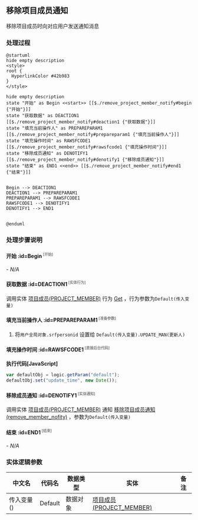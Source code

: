 ## 移除项目成员通知 <!-- {docsify-ignore-all} -->

   移除项目成员时向对应用户发送通知消息

### 处理过程

```plantuml
@startuml
hide empty description
<style>
root {
  HyperlinkColor #42b983
}
</style>

hide empty description
state "开始" as Begin <<start>> [[$./remove_project_member_notify#begin {"开始"}]]
state "获取数据" as DEACTION1  [[$./remove_project_member_notify#deaction1 {"获取数据"}]]
state "填充当前操作人" as PREPAREPARAM1  [[$./remove_project_member_notify#prepareparam1 {"填充当前操作人"}]]
state "填充操作时间" as RAWSFCODE1  [[$./remove_project_member_notify#rawsfcode1 {"填充操作时间"}]]
state "移除成员通知" as DENOTIFY1  [[$./remove_project_member_notify#denotify1 {"移除成员通知"}]]
state "结束" as END1 <<end>> [[$./remove_project_member_notify#end1 {"结束"}]]


Begin --> DEACTION1
DEACTION1 --> PREPAREPARAM1
PREPAREPARAM1 --> RAWSFCODE1
RAWSFCODE1 --> DENOTIFY1
DENOTIFY1 --> END1


@enduml
```


### 处理步骤说明

#### 开始 :id=Begin<sup class="footnote-symbol"> <font color=gray size=1>[开始]</font></sup>



*- N/A*
#### 获取数据 :id=DEACTION1<sup class="footnote-symbol"> <font color=gray size=1>[实体行为]</font></sup>



调用实体 [项目成员(PROJECT_MEMBER)](module/ProjMgmt/project_member.md) 行为 [Get](module/ProjMgmt/project_member#行为) ，行为参数为`Default(传入变量)`

#### 填充当前操作人 :id=PREPAREPARAM1<sup class="footnote-symbol"> <font color=gray size=1>[准备参数]</font></sup>



1. 将`用户全局对象.srfpersonid` 设置给  `Default(传入变量).UPDATE_MAN(更新人)`

#### 填充操作时间 :id=RAWSFCODE1<sup class="footnote-symbol"> <font color=gray size=1>[直接后台代码]</font></sup>



<p class="panel-title"><b>执行代码[JavaScript]</b></p>

```javascript
var defaultObj = logic.getParam("default");
defaultObj.set("update_time", new Date());
```

#### 移除成员通知 :id=DENOTIFY1<sup class="footnote-symbol"> <font color=gray size=1>[实体通知]</font></sup>



调用实体 [项目成员(PROJECT_MEMBER)](module/ProjMgmt/project_member.md) 通知 [移除项目成员通知(remove_member_nofity)](module/ProjMgmt/project_member/notify/remove_member_nofity) ，参数为`Default(传入变量)`
#### 结束 :id=END1<sup class="footnote-symbol"> <font color=gray size=1>[结束]</font></sup>



*- N/A*



### 实体逻辑参数

|    中文名   |    代码名    |  数据类型    |  实体   |备注 |
| --------| --------| -------- | -------- | --------   |
|传入变量(<i class="fa fa-check"/></i>)|Default|数据对象|[项目成员(PROJECT_MEMBER)](module/ProjMgmt/project_member.md)||

